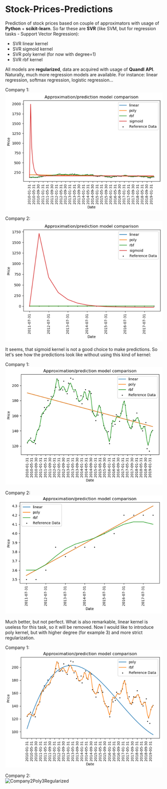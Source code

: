 # Stock-Prices-Predictions
Prediction of stock prices based on couple of approximators with usage of **Python** + **scikit-learn**. So far these are **SVR** (like SVM, but for regression tasks - Support Vector Regression):
- SVR linear kernel
- SVR sigmoid kernel
- SVR poly kernel (for now with degree=1)
- SVR rbf kernel

All models are **regularized**, data are acquired with usage of __Quandl__ **API**.
Naturally, much more regression models are available. For instance: linear regression, softmax regression, logistic regression...

Company 1:
<br>
![Pic1](https://github.com/kajakIYD/Stock-Prices-Predictions/blob/master/DocumentationImages/Pic1.PNG)

Company 2:
<br>
![Pic2](https://github.com/kajakIYD/Stock-Prices-Predictions/blob/master/DocumentationImages/Pic2.PNG)

It seems, that sigmoid kernel is not a good choice to make predictions. So let's see how the predictions look like without using  this kind of kernel:

Company 1:
<br>
![Company1WithoutSigmoid](https://github.com/kajakIYD/Stock-Prices-Predictions/blob/master/DocumentationImages/Company1WithoutSigmoid.PNG)

Company 2:
<br>
![Company2WithoutSigmoid](https://github.com/kajakIYD/Stock-Prices-Predictions/blob/master/DocumentationImages/Company2WithoutSigmoid.PNG)

Much better, but not perfect. What is also remarkable, linear kernel is useless for this task, so it will be removed. Now I would like to introduce poly kernel, but with higher degree (for example 3) and more strict regularization.

Company 1:
<br>
![Company1Poly3Regularized](https://github.com/kajakIYD/Stock-Prices-Predictions/blob/master/DocumentationImages/Company1Poly3Regularized.PNG)

Company 2:
<br>
![Company2Poly3Regularized](https://github.com/kajakIYD/Stock-Prices-Predictions/blob/DocumentationImages/Company2Poly3Regularized.PNG)
